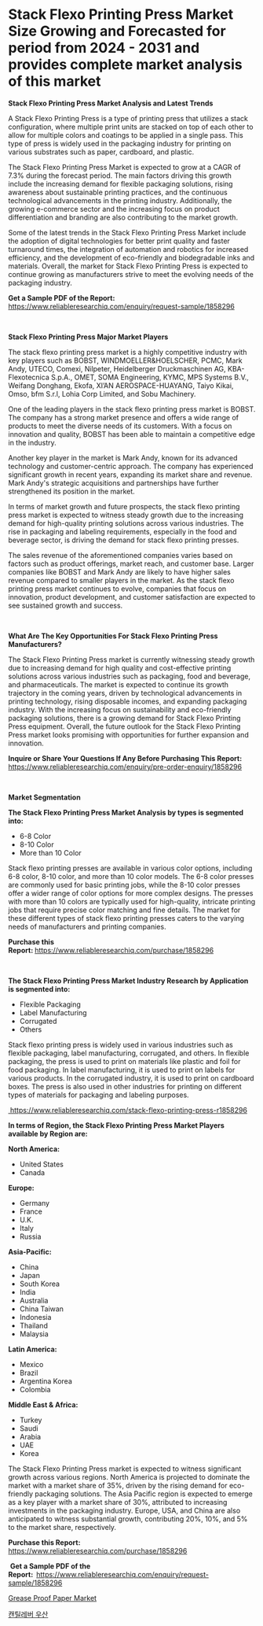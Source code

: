 <p><h1>Stack Flexo Printing Press Market Size Growing and Forecasted for period from 2024 - 2031 and provides complete market analysis of this market</h1></p><p><strong>Stack Flexo Printing Press Market Analysis and Latest Trends</strong></p>
<p><p>A Stack Flexo Printing Press is a type of printing press that utilizes a stack configuration, where multiple print units are stacked on top of each other to allow for multiple colors and coatings to be applied in a single pass. This type of press is widely used in the packaging industry for printing on various substrates such as paper, cardboard, and plastic.</p><p>The Stack Flexo Printing Press Market is expected to grow at a CAGR of 7.3% during the forecast period. The main factors driving this growth include the increasing demand for flexible packaging solutions, rising awareness about sustainable printing practices, and the continuous technological advancements in the printing industry. Additionally, the growing e-commerce sector and the increasing focus on product differentiation and branding are also contributing to the market growth.</p><p>Some of the latest trends in the Stack Flexo Printing Press Market include the adoption of digital technologies for better print quality and faster turnaround times, the integration of automation and robotics for increased efficiency, and the development of eco-friendly and biodegradable inks and materials. Overall, the market for Stack Flexo Printing Press is expected to continue growing as manufacturers strive to meet the evolving needs of the packaging industry.</p></p>
<p><strong>Get a Sample PDF of the Report:&nbsp;</strong> <a href="https://www.reliableresearchiq.com/enquiry/request-sample/1858296">https://www.reliableresearchiq.com/enquiry/request-sample/1858296</a></p>
<p>&nbsp;</p>
<p><strong>Stack Flexo Printing Press Major Market Players</strong></p>
<p><p>The stack flexo printing press market is a highly competitive industry with key players such as BOBST, WINDMOELLER&HOELSCHER, PCMC, Mark Andy, UTECO, Comexi, Nilpeter, Heidelberger Druckmaschinen AG, KBA-Flexotecnica S.p.A., OMET, SOMA Engineering, KYMC, MPS Systems B.V., Weifang Donghang, Ekofa, XI’AN AEROSPACE-HUAYANG, Taiyo Kikai, Omso, bfm S.r.l, Lohia Corp Limited, and Sobu Machinery.</p><p>One of the leading players in the stack flexo printing press market is BOBST. The company has a strong market presence and offers a wide range of products to meet the diverse needs of its customers. With a focus on innovation and quality, BOBST has been able to maintain a competitive edge in the industry. </p><p>Another key player in the market is Mark Andy, known for its advanced technology and customer-centric approach. The company has experienced significant growth in recent years, expanding its market share and revenue. Mark Andy's strategic acquisitions and partnerships have further strengthened its position in the market.</p><p>In terms of market growth and future prospects, the stack flexo printing press market is expected to witness steady growth due to the increasing demand for high-quality printing solutions across various industries. The rise in packaging and labeling requirements, especially in the food and beverage sector, is driving the demand for stack flexo printing presses.</p><p>The sales revenue of the aforementioned companies varies based on factors such as product offerings, market reach, and customer base. Larger companies like BOBST and Mark Andy are likely to have higher sales revenue compared to smaller players in the market. As the stack flexo printing press market continues to evolve, companies that focus on innovation, product development, and customer satisfaction are expected to see sustained growth and success.</p></p>
<p>&nbsp;</p>
<p><strong>What Are The Key Opportunities For Stack Flexo Printing Press Manufacturers?</strong></p>
<p><p>The Stack Flexo Printing Press market is currently witnessing steady growth due to increasing demand for high quality and cost-effective printing solutions across various industries such as packaging, food and beverage, and pharmaceuticals. The market is expected to continue its growth trajectory in the coming years, driven by technological advancements in printing technology, rising disposable incomes, and expanding packaging industry. With the increasing focus on sustainability and eco-friendly packaging solutions, there is a growing demand for Stack Flexo Printing Press equipment. Overall, the future outlook for the Stack Flexo Printing Press market looks promising with opportunities for further expansion and innovation.</p></p>
<p><strong>Inquire or Share Your Questions If Any Before Purchasing This Report:</strong> <a href="https://www.reliableresearchiq.com/enquiry/pre-order-enquiry/1858296">https://www.reliableresearchiq.com/enquiry/pre-order-enquiry/1858296</a></p>
<p>&nbsp;</p>
<p><strong>Market Segmentation</strong></p>
<p><strong>The Stack Flexo Printing Press Market Analysis by types is segmented into:</strong></p>
<p><ul><li>6-8 Color</li><li>8-10 Color</li><li>More than 10 Color</li></ul></p>
<p><p>Stack flexo printing presses are available in various color options, including 6-8 color, 8-10 color, and more than 10 color models. The 6-8 color presses are commonly used for basic printing jobs, while the 8-10 color presses offer a wider range of color options for more complex designs. The presses with more than 10 colors are typically used for high-quality, intricate printing jobs that require precise color matching and fine details. The market for these different types of stack flexo printing presses caters to the varying needs of manufacturers and printing companies.</p></p>
<p><strong>Purchase this Report:&nbsp;</strong><a href="https://www.reliableresearchiq.com/purchase/1858296">https://www.reliableresearchiq.com/purchase/1858296</a></p>
<p>&nbsp;</p>
<p><strong>The Stack Flexo Printing Press Market Industry Research by Application is segmented into:</strong></p>
<p><ul><li>Flexible Packaging</li><li>Label Manufacturing</li><li>Corrugated</li><li>Others</li></ul></p>
<p><p>Stack flexo printing press is widely used in various industries such as flexible packaging, label manufacturing, corrugated, and others. In flexible packaging, the press is used to print on materials like plastic and foil for food packaging. In label manufacturing, it is used to print on labels for various products. In the corrugated industry, it is used to print on cardboard boxes. The press is also used in other industries for printing on different types of materials for packaging and labeling purposes.</p></p>
<p><a href="https://www.reliableresearchiq.com/stack-flexo-printing-press-r1858296">&nbsp;https://www.reliableresearchiq.com/stack-flexo-printing-press-r1858296</a></p>
<p><strong>In terms of Region, the Stack Flexo Printing Press Market Players available by Region are:</strong></p>
<p>
    <p> <strong> North America: </strong>
        <ul>
            <li>United States</li>
            <li>Canada</li>
        </ul>
        </p> 
    <p> <strong> Europe: </strong>
        <ul>
            <li>Germany</li>
            <li>France</li>
            <li>U.K.</li>
            <li>Italy</li>
            <li>Russia</li>
        </ul>
        </p> 
    <p> <strong> Asia-Pacific: </strong>
        <ul>
            <li>China</li>
            <li>Japan</li>
            <li>South Korea</li>
            <li>India</li>
            <li>Australia</li>
            <li>China Taiwan</li>
            <li>Indonesia</li>
            <li>Thailand</li>
            <li>Malaysia</li>
        </ul>
        </p> 
    <p> <strong> Latin America: </strong>
        <ul>
            <li>Mexico</li>
            <li>Brazil</li>
            <li>Argentina Korea</li>
            <li>Colombia</li>
        </ul>
        </p> 
    <p> <strong> Middle East & Africa: </strong>
        <ul>
            <li>Turkey</li>
            <li>Saudi</li>
            <li>Arabia</li>
            <li>UAE</li>
            <li>Korea</li>
        </ul>
    </p>
    </p>
<p><p>The Stack Flexo Printing Press market is expected to witness significant growth across various regions. North America is projected to dominate the market with a market share of 35%, driven by the rising demand for eco-friendly packaging solutions. The Asia Pacific region is expected to emerge as a key player with a market share of 30%, attributed to increasing investments in the packaging industry. Europe, USA, and China are also anticipated to witness substantial growth, contributing 20%, 10%, and 5% to the market share, respectively.</p></p>
<p><strong>Purchase this Report: </strong><a href="https://www.reliableresearchiq.com/purchase/1858296">https://www.reliableresearchiq.com/purchase/1858296</a></p>
<p>&nbsp;<strong>Get a Sample PDF of the Report:&nbsp;&nbsp;</strong><a href="https://www.reliableresearchiq.com/enquiry/request-sample/1858296">https://www.reliableresearchiq.com/enquiry/request-sample/1858296</a></p>
<p><strong></strong></p>
<p><p><a href="https://medium.com/@gracielawharris42024/global-grease-proof-paper-market-by-product-type-by-application-by-region-and-companies-b6c24ffc44a9">Grease Proof Paper Market</a></p><p><a href="https://github.com/laholand/Market-Research-Report-List-5/blob/main/558466071813.md">캔틸레버 우산</a></p></p>